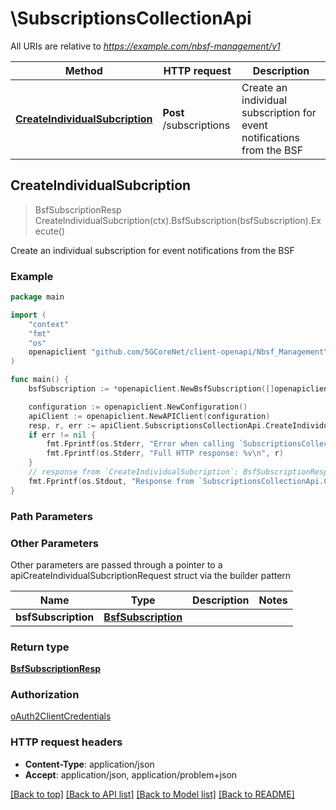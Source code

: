 # \SubscriptionsCollectionApi

All URIs are relative to *https://example.com/nbsf-management/v1*

Method | HTTP request | Description
------------- | ------------- | -------------
[**CreateIndividualSubcription**](SubscriptionsCollectionApi.md#CreateIndividualSubcription) | **Post** /subscriptions | Create an individual subscription for event notifications from the BSF



## CreateIndividualSubcription

> BsfSubscriptionResp CreateIndividualSubcription(ctx).BsfSubscription(bsfSubscription).Execute()

Create an individual subscription for event notifications from the BSF

### Example

```go
package main

import (
    "context"
    "fmt"
    "os"
    openapiclient "github.com/5GCoreNet/client-openapi/Nbsf_Management"
)

func main() {
    bsfSubscription := *openapiclient.NewBsfSubscription([]openapiclient.BsfEvent{*openapiclient.NewBsfEvent()}, "NotifUri_example", "NotifCorreId_example", "Supi_example") // BsfSubscription | 

    configuration := openapiclient.NewConfiguration()
    apiClient := openapiclient.NewAPIClient(configuration)
    resp, r, err := apiClient.SubscriptionsCollectionApi.CreateIndividualSubcription(context.Background()).BsfSubscription(bsfSubscription).Execute()
    if err != nil {
        fmt.Fprintf(os.Stderr, "Error when calling `SubscriptionsCollectionApi.CreateIndividualSubcription``: %v\n", err)
        fmt.Fprintf(os.Stderr, "Full HTTP response: %v\n", r)
    }
    // response from `CreateIndividualSubcription`: BsfSubscriptionResp
    fmt.Fprintf(os.Stdout, "Response from `SubscriptionsCollectionApi.CreateIndividualSubcription`: %v\n", resp)
}
```

### Path Parameters



### Other Parameters

Other parameters are passed through a pointer to a apiCreateIndividualSubcriptionRequest struct via the builder pattern


Name | Type | Description  | Notes
------------- | ------------- | ------------- | -------------
 **bsfSubscription** | [**BsfSubscription**](BsfSubscription.md) |  | 

### Return type

[**BsfSubscriptionResp**](BsfSubscriptionResp.md)

### Authorization

[oAuth2ClientCredentials](../README.md#oAuth2ClientCredentials)

### HTTP request headers

- **Content-Type**: application/json
- **Accept**: application/json, application/problem+json

[[Back to top]](#) [[Back to API list]](../README.md#documentation-for-api-endpoints)
[[Back to Model list]](../README.md#documentation-for-models)
[[Back to README]](../README.md)

